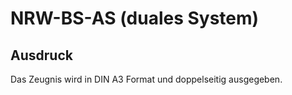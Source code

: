 ﻿# NRW-BS-AS (duales System)

## Ausdruck

Das Zeugnis wird in DIN A3 Format und doppelseitig ausgegeben.

